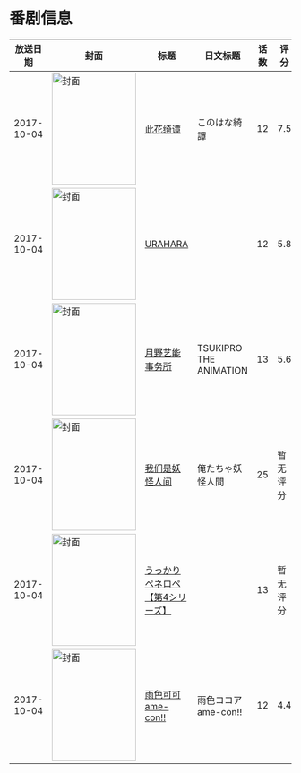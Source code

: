 # 番剧信息

|放送日期|封面|标题|日文标题|话数|评分|评分人数|
|---|---|---|---|---|---|---|
|2017-10-04|<img src="https://lain.bgm.tv/pic/cover/c/ab/fd/211934_HHeOH.jpg" alt="封面" style="width:150px;height:200px;object-fit:cover;">|[此花绮谭](https://bangumi.tv/subject/211934)|このはな綺譚|12|7.5|4069人评分|
|2017-10-04|<img src="https://lain.bgm.tv/pic/cover/c/b4/48/212004_ThdEq.jpg" alt="封面" style="width:150px;height:200px;object-fit:cover;">|[URAHARA](https://bangumi.tv/subject/212004)||12|5.8|470人评分|
|2017-10-04|<img src="https://lain.bgm.tv/pic/cover/c/1f/ec/200355_99ui0.jpg" alt="封面" style="width:150px;height:200px;object-fit:cover;">|[月野艺能事务所](https://bangumi.tv/subject/200355)|TSUKIPRO THE ANIMATION|13|5.6|74人评分|
|2017-10-04|<img src="https://lain.bgm.tv/pic/cover/c/14/e2/222227_ao7YH.jpg" alt="封面" style="width:150px;height:200px;object-fit:cover;">|[我们是妖怪人间](https://bangumi.tv/subject/222227)|俺たちゃ妖怪人間|25|暂无评分|少于10人评分|
|2017-10-04|<img src="https://lain.bgm.tv/pic/cover/c/2f/a4/309237_rI757.jpg" alt="封面" style="width:150px;height:200px;object-fit:cover;">|[うっかりペネロペ 【第4シリーズ】](https://bangumi.tv/subject/309237)||13|暂无评分|少于10人评分|
|2017-10-04|<img src="https://lain.bgm.tv/pic/cover/c/ea/1a/219759_gSqvp.jpg" alt="封面" style="width:150px;height:200px;object-fit:cover;">|[雨色可可 ame-con!!](https://bangumi.tv/subject/219759)|雨色ココア ame-con!!|12|4.4|40人评分|
